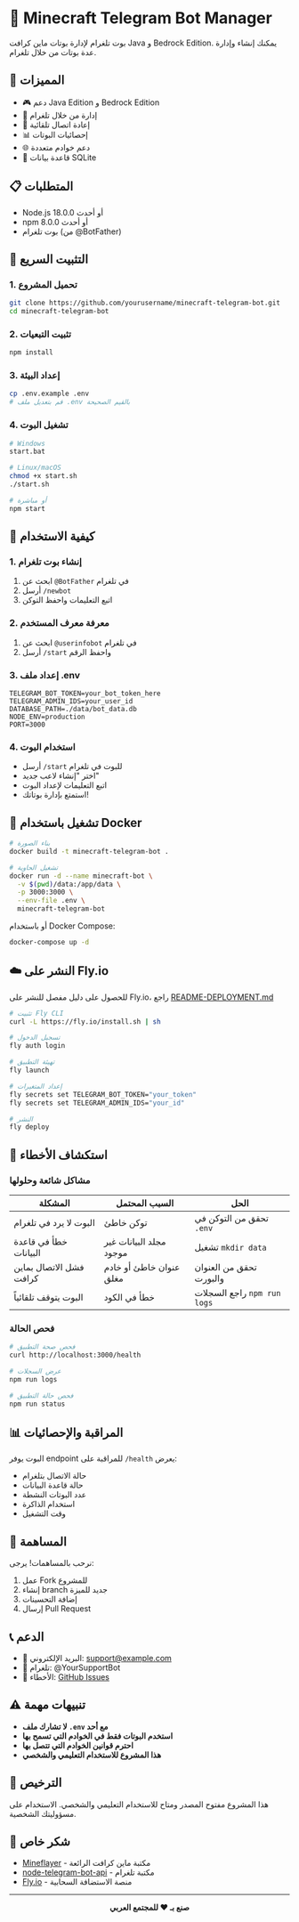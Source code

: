 
# 🤖 Minecraft Telegram Bot Manager

بوت تلغرام لإدارة بوتات ماين كرافت Java و Bedrock Edition. يمكنك إنشاء وإدارة عدة بوتات من خلال تلغرام.

## 🌟 المميزات

- 🎮 دعم Java Edition و Bedrock Edition
- 📱 إدارة من خلال تلغرام
- 🔄 إعادة اتصال تلقائية
- 📊 إحصائيات البوتات
- 🌐 دعم خوادم متعددة
- 💾 قاعدة بيانات SQLite

## 📋 المتطلبات

- Node.js 18.0.0 أو أحدث
- npm 8.0.0 أو أحدث
- بوت تلغرام (من @BotFather)

## 🚀 التثبيت السريع

### 1. تحميل المشروع
```bash
git clone https://github.com/yourusername/minecraft-telegram-bot.git
cd minecraft-telegram-bot
```

### 2. تثبيت التبعيات
```bash
npm install
```

### 3. إعداد البيئة
```bash
cp .env.example .env
# قم بتعديل ملف .env بالقيم الصحيحة
```

### 4. تشغيل البوت
```bash
# Windows
start.bat

# Linux/macOS
chmod +x start.sh
./start.sh

# أو مباشرة
npm start
```

## 🎯 كيفية الاستخدام

### 1. إنشاء بوت تلغرام
1. ابحث عن `@BotFather` في تلغرام
2. أرسل `/newbot`
3. اتبع التعليمات واحفظ التوكن

### 2. معرفة معرف المستخدم
1. ابحث عن `@userinfobot` في تلغرام
2. أرسل `/start` واحفظ الرقم

### 3. إعداد ملف .env
```env
TELEGRAM_BOT_TOKEN=your_bot_token_here
TELEGRAM_ADMIN_IDS=your_user_id
DATABASE_PATH=./data/bot_data.db
NODE_ENV=production
PORT=3000
```

### 4. استخدام البوت
- أرسل `/start` للبوت في تلغرام
- اختر "إنشاء لاعب جديد"
- اتبع التعليمات لإعداد البوت
- استمتع بإدارة بوتاتك!

## 🐳 تشغيل باستخدام Docker

```bash
# بناء الصورة
docker build -t minecraft-telegram-bot .

# تشغيل الحاوية
docker run -d --name minecraft-bot \
  -v $(pwd)/data:/app/data \
  -p 3000:3000 \
  --env-file .env \
  minecraft-telegram-bot
```

أو باستخدام Docker Compose:
```bash
docker-compose up -d
```

## ☁️ النشر على Fly.io

للحصول على دليل مفصل للنشر على Fly.io، راجع [README-DEPLOYMENT.md](README-DEPLOYMENT.md)

```bash
# تثبيت Fly CLI
curl -L https://fly.io/install.sh | sh

# تسجيل الدخول
fly auth login

# تهيئة التطبيق
fly launch

# إعداد المتغيرات
fly secrets set TELEGRAM_BOT_TOKEN="your_token"
fly secrets set TELEGRAM_ADMIN_IDS="your_id"

# النشر
fly deploy
```

## 🔧 استكشاف الأخطاء

### مشاكل شائعة وحلولها

| المشكلة | السبب المحتمل | الحل |
|---------|---------------|------|
| البوت لا يرد في تلغرام | توكن خاطئ | تحقق من التوكن في `.env` |
| خطأ في قاعدة البيانات | مجلد البيانات غير موجود | تشغيل `mkdir data` |
| فشل الاتصال بماين كرافت | عنوان خاطئ أو خادم مغلق | تحقق من العنوان والبورت |
| البوت يتوقف تلقائياً | خطأ في الكود | راجع السجلات `npm run logs` |

### فحص الحالة
```bash
# فحص صحة التطبيق
curl http://localhost:3000/health

# عرض السجلات
npm run logs

# فحص حالة التطبيق
npm run status
```

## 📊 المراقبة والإحصائيات

البوت يوفر endpoint للمراقبة على `/health` يعرض:
- حالة الاتصال بتلغرام
- حالة قاعدة البيانات
- عدد البوتات النشطة
- استخدام الذاكرة
- وقت التشغيل

## 🤝 المساهمة

نرحب بالمساهمات! يرجى:
1. عمل Fork للمشروع
2. إنشاء branch جديد للميزة
3. إضافة التحسينات
4. إرسال Pull Request

## 📞 الدعم

- 📧 البريد الإلكتروني: support@example.com
- 💬 تلغرام: @YourSupportBot
- 🐛 الأخطاء: [GitHub Issues](https://github.com/yourusername/minecraft-telegram-bot/issues)

## ⚠️ تنبيهات مهمة

- **لا تشارك ملف `.env` مع أحد**
- **استخدم البوتات فقط في الخوادم التي تسمح بها**
- **احترم قوانين الخوادم التي تتصل بها**
- **هذا المشروع للاستخدام التعليمي والشخصي**

## 📄 الترخيص

هذا المشروع مفتوح المصدر ومتاح للاستخدام التعليمي والشخصي. الاستخدام على مسؤوليتك الشخصية.

## 🙏 شكر خاص

- [Mineflayer](https://github.com/PrismarineJS/mineflayer) - مكتبة ماين كرافت الرائعة
- [node-telegram-bot-api](https://github.com/yagop/node-telegram-bot-api) - مكتبة تلغرام
- [Fly.io](https://fly.io) - منصة الاستضافة السحابية

---

<div align="center">
  <strong>صنع بـ ❤️ للمجتمع العربي</strong>
</div>
